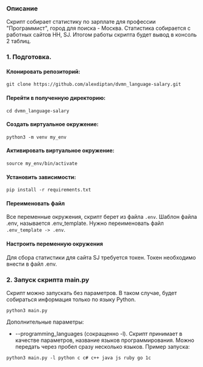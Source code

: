 ### Описание 
Скрипт собирает статистику по зарплате для профессии "Программист", город для поиска - Москва.
Статистика собирается с работных сайтов HH, SJ.
Итогом работы скрипта будет вывод в консоль 2 таблиц.

### 1. Подготовка.
#### Клонировать репозиторий: 
```
git clone https://github.com/alexdiptan/dvmn_language-salary.git
```
#### Перейти в полученную директорию:
```
cd dvmn_language-salary
```
#### Создать виртуальное окружение:
```
python3 -m venv my_env
```
#### Активировать виртуальное окружение:
```
source my_env/bin/activate
```
#### Установить зависимости:
```
pip install -r requirements.txt
```
#### Переименовать файл
Все переменные окружения, скрипт берет из файла `.env`. Шаблон файла .env, называется .env_template.
Нужно переименовать файл `.env_template -> .env`.

#### Настроить переменную окружения
Для сбора статистики для сайта SJ требуется токен. Токен необходимо внести в файл .env.


### 2. Запуск скрипта main.py
Скрипт можно запускать без параметров. В таком случае, будет собираться информация только по языку Python.
```
python3 main.py
```
Дополнительные параметры:
- --programming_languages (сокращенно -l). Скрипт принимает в качестве параметров, название языков программирования. Можно передать через пробел сразу несколько 
языков.
Пример запуска: 
```
python3 main.py -l python c c# c++ java js ruby go 1c
```
